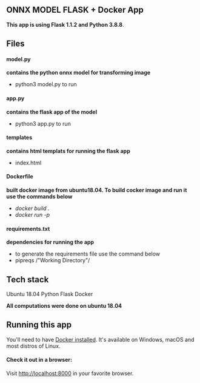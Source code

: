 ## ONNX MODEL FLASK + Docker App

**This app is using Flask 1.1.2 and Python 3.8.8**. 

## Files
#### model.py
**contains the python onnx model for transforming image**
- python3 model.py to run

#### app.py
**contains the flask app of the model**
- python3 app.py to run 

#### templates 
**contains html templats for running the flask app**
- index.html

#### Dockerfile
**built docker image from ubuntu18.04. To build cocker image and run it use the commands below**
- _docker build ._
- _docker run -p_ 

#### requirements.txt
**dependencies for running the app**
- to generate the requirements file use the command below
- pipreqs  /"Working Directory"/

## Tech stack
Ubuntu 18.04
Python
Flask 
Docker

**All computations were done on ubuntu 18.04**

## Running this app

You'll need to have [Docker installed](https://docs.docker.com/get-docker/).
It's available on Windows, macOS and most distros of Linux. 

#### Check it out in a browser:

Visit <http://localhost:8000> in your favorite browser.







